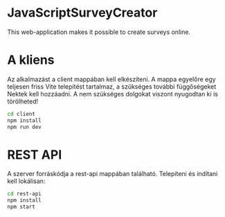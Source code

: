# JavaScriptSurveyCreator
This web-application makes it possible to create surveys online.

# A kliens
Az alkalmazást a client mappában kell elkészíteni. A mappa egyelőre egy teljesen friss Vite telepítést tartalmaz, a szükséges további függőségeket Nektek kell hozzáadni. A nem szükséges dolgokat viszont nyugodtan ki is törölheted!

```bash
cd client
npm install
npm run dev
```

# REST API
A szerver forráskódja a rest-api mappában található. Telepíteni és indítani kell lokálisan:

```bash
cd rest-api
npm install
npm start
```